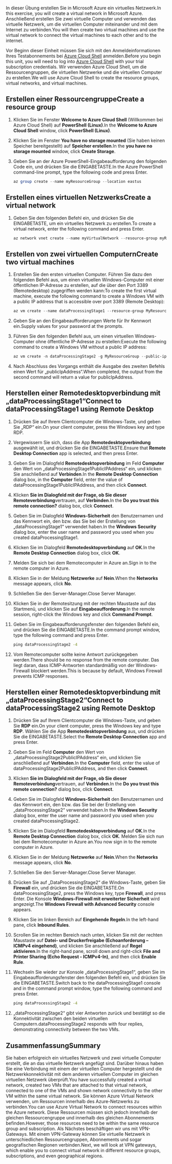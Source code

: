 <span data-ttu-id="96e34-101">In dieser Übung erstellen Sie in Microsoft Azure ein virtuelles Netzwerk.</span><span class="sxs-lookup"><span data-stu-id="96e34-101">In this exercise, you will create a virtual network in Microsoft Azure.</span></span> <span data-ttu-id="96e34-102">Anschließend erstellen Sie zwei virtuelle Computer und verwenden das virtuelle Netzwerk, um die virtuellen Computer miteinander und mit dem Internet zu verbinden.</span><span class="sxs-lookup"><span data-stu-id="96e34-102">You will then create two virtual machines and use the virtual network to connect the virtual machines to each other and to the internet.</span></span>

<span data-ttu-id="96e34-103">Vor Beginn dieser Einheit müssen Sie sich mit den Anmeldeinformationen Ihres Testabonnements bei [Azure Cloud Shell](https://shell.azure.com) anmelden.</span><span class="sxs-lookup"><span data-stu-id="96e34-103">Before you begin this unit, you will need to log into [Azure Cloud Shell](https://shell.azure.com) with your trial subscription credentials.</span></span> <span data-ttu-id="96e34-104">Wir verwenden Azure Cloud Shell, um die Ressourcengruppen, die virtuellen Netzwerke und die virtuellen Computer zu erstellen.</span><span class="sxs-lookup"><span data-stu-id="96e34-104">We will use Azure Cloud Shell to create the resource groups, virtual networks, and virtual machines.</span></span>

## <a name="create-a-resource-group"></a><span data-ttu-id="96e34-105">Erstellen einer Ressourcengruppe</span><span class="sxs-lookup"><span data-stu-id="96e34-105">Create a resource group</span></span>

1. <span data-ttu-id="96e34-106">Klicken Sie im Fenster **Welcome to Azure Cloud Shell** (Willkommen bei Azure Cloud Shell) auf **PowerShell (Linux)**.</span><span class="sxs-lookup"><span data-stu-id="96e34-106">In the **Welcome to Azure Cloud Shell** window, click **PowerShell (Linux)**.</span></span>

1. <span data-ttu-id="96e34-107">Klicken Sie im Fenster **You have no storage mounted** (Sie haben keinen Speicher bereitgestellt) auf **Speicher erstellen**.</span><span class="sxs-lookup"><span data-stu-id="96e34-107">In the **you have no storage mounted** window, click **Create Storage**.</span></span>

1. <span data-ttu-id="96e34-108">Geben Sie an der Azure PowerShell-Eingabeaufforderung den folgenden Code ein, und drücken Sie die EINGABETASTE.</span><span class="sxs-lookup"><span data-stu-id="96e34-108">In the Azure PowerShell command-line prompt, type the following code and press Enter.</span></span>

    ```PowerShell
    az group create --name myResourceGroup --location eastus
    ```

## <a name="create-a-virtual-network"></a><span data-ttu-id="96e34-109">Erstellen eines virtuellen Netzwerks</span><span class="sxs-lookup"><span data-stu-id="96e34-109">Create a virtual network</span></span>

1. <span data-ttu-id="96e34-110">Geben Sie den folgenden Befehl ein, und drücken Sie die EINGABETASTE, um ein virtuelles Netzwerk zu erstellen.</span><span class="sxs-lookup"><span data-stu-id="96e34-110">To create a virtual network, enter the following command and press Enter.</span></span>

    ```PowerShell
    az network vnet create --name myVirtualNetwork --resource-group myResourceGroup --subnet-name default
    ```

## <a name="create-two-virtual-machines"></a><span data-ttu-id="96e34-111">Erstellen von zwei virtuellen Computern</span><span class="sxs-lookup"><span data-stu-id="96e34-111">Create two virtual machines</span></span>

1. <span data-ttu-id="96e34-112">Erstellen Sie den ersten virtuellen Computer. Führen Sie dazu den folgenden Befehl aus, um einen virtuellen Windows-Computer mit einer öffentlichen IP-Adresse zu erstellen, auf die über den Port 3389 (Remotedesktop) zugegriffen werden kann:</span><span class="sxs-lookup"><span data-stu-id="96e34-112">To create the first virtual machine, execute the following command to create a Windows VM with a public IP address that is accessible over port 3389 (Remote Desktop):</span></span>

    ``` PowerShell
    az vm create --name dataProcessingStage1 --resource-group MyResourceGroup --admin-username "DataAdmin"--image Win2016Datacenter
    ```

1. <span data-ttu-id="96e34-113">Geben Sie an den Eingabeaufforderungen Werte für Ihr Kennwort ein.</span><span class="sxs-lookup"><span data-stu-id="96e34-113">Supply values for your password at the prompts.</span></span>

1. <span data-ttu-id="96e34-114">Führen Sie den folgenden Befehl aus, um einen virtuellen Windows-Computer ohne öffentliche IP-Adresse zu erstellen:</span><span class="sxs-lookup"><span data-stu-id="96e34-114">Execute the following command to create a Windows VM without a public IP address:</span></span>

    ```PowerShell
    az vm create -n dataProcessingStage2 -g MyResourceGroup --public-ip-address '' --admin-username "DataAdmin"--image Win2016Datacenter
    ```

1. <span data-ttu-id="96e34-115">Nach Abschluss des Vorgangs enthält die Ausgabe des zweiten Befehls einen Wert für „publicIpAddress“.</span><span class="sxs-lookup"><span data-stu-id="96e34-115">When completed, the output from the second command will return a value for publicIpAddress.</span></span>

## <a name="connect-to-dataprocessingstage1-using-remote-desktop"></a><span data-ttu-id="96e34-116">Herstellen einer Remotedesktopverbindung mit „dataProcessingStage1“</span><span class="sxs-lookup"><span data-stu-id="96e34-116">Connect to dataProcessingStage1 using Remote Desktop</span></span>

1. <span data-ttu-id="96e34-117">Drücken Sie auf Ihrem Clientcomputer die Windows-Taste, und geben Sie „RDP“ ein.</span><span class="sxs-lookup"><span data-stu-id="96e34-117">On your client computer, press the Windows key and type RDP.</span></span>

1. <span data-ttu-id="96e34-118">Vergewissern Sie sich, dass die App **Remotedesktopverbindung** ausgewählt ist, und drücken Sie die EINGABETASTE.</span><span class="sxs-lookup"><span data-stu-id="96e34-118">Ensure that **Remote Desktop Connection** app is selected, and then press Enter.</span></span>

1. <span data-ttu-id="96e34-119">Geben Sie im Dialogfeld **Remotedesktopverbindung** im Feld **Computer** den Wert von „dataProcessingStage1PublicIPAddress“ ein, und klicken Sie anschließend auf **Verbinden**.</span><span class="sxs-lookup"><span data-stu-id="96e34-119">In the **Remote Desktop Connection** dialog box, in the **Computer** field, enter the value of dataProcessingStage1PublicIPAddress, and then click **Connect**.</span></span>

1. <span data-ttu-id="96e34-120">Klicken **Sie im Dialogfeld mit der Frage, ob Sie dieser Remoteverbindung**vertrauen, auf **Verbinden**.</span><span class="sxs-lookup"><span data-stu-id="96e34-120">In the **Do you trust this remote connection?** dialog box, click **Connect**.</span></span>

1. <span data-ttu-id="96e34-121">Geben Sie im Dialogfeld **Windows-Sicherheit** den Benutzernamen und das Kennwort ein, den bzw. das Sie bei der Erstellung von „dataProcessingStage1“ verwendet haben.</span><span class="sxs-lookup"><span data-stu-id="96e34-121">In the **Windows Security** dialog box, enter the user name and password you used when you created dataProcessingStage1.</span></span>

1. <span data-ttu-id="96e34-122">Klicken Sie im Dialogfeld **Remotedesktopverbindung** auf **OK**.</span><span class="sxs-lookup"><span data-stu-id="96e34-122">In the **Remote Desktop Connection** dialog box, click **OK**.</span></span>

1. <span data-ttu-id="96e34-123">Melden Sie sich bei dem Remotecomputer in Azure an.</span><span class="sxs-lookup"><span data-stu-id="96e34-123">Sign in to the remote computer in Azure.</span></span>

1. <span data-ttu-id="96e34-124">Klicken Sie in der Meldung **Netzwerke** auf **Nein**.</span><span class="sxs-lookup"><span data-stu-id="96e34-124">When the **Networks** message appears, click **No**.</span></span>

1. <span data-ttu-id="96e34-125">Schließen Sie den Server-Manager.</span><span class="sxs-lookup"><span data-stu-id="96e34-125">Close Server Manager.</span></span>

1. <span data-ttu-id="96e34-126">Klicken Sie in der Remotesitzung mit der rechten Maustaste auf das Startmenü, und klicken Sie auf **Eingabeaufforderung**.</span><span class="sxs-lookup"><span data-stu-id="96e34-126">In the remote session, right-click the Windows key and click **Command Prompt**.</span></span>

1. <span data-ttu-id="96e34-127">Geben Sie im Eingabeaufforderungsfenster den folgenden Befehl ein, und drücken Sie die EINGABETASTE.</span><span class="sxs-lookup"><span data-stu-id="96e34-127">In the command prompt window, type the following command and press Enter.</span></span>

    ```cmd
    ping dataProcessingStage2 -4
    ```

1. <span data-ttu-id="96e34-128">Vom Remotecomputer sollte keine Antwort zurückgegeben werden.</span><span class="sxs-lookup"><span data-stu-id="96e34-128">There should be no response from the remote computer.</span></span> <span data-ttu-id="96e34-129">Das liegt daran, dass ICMP-Antworten standardmäßig von der Windows-Firewall blockiert werden.</span><span class="sxs-lookup"><span data-stu-id="96e34-129">This is because by default, Windows Firewall prevents ICMP responses.</span></span>

## <a name="connect-to-dataprocessingstage2-using-remote-desktop"></a><span data-ttu-id="96e34-130">Herstellen einer Remotedesktopverbindung mit „dataProcessingStage2“</span><span class="sxs-lookup"><span data-stu-id="96e34-130">Connect to dataProcessingStage2 using Remote Desktop</span></span>

1. <span data-ttu-id="96e34-131">Drücken Sie auf Ihrem Clientcomputer die Windows-Taste, und geben Sie **RDP** ein.</span><span class="sxs-lookup"><span data-stu-id="96e34-131">On your client computer, press the Windows key and type **RDP**.</span></span> <span data-ttu-id="96e34-132">Wählen Sie die App **Remotedesktopverbindung** aus, und drücken Sie die EINGABETASTE.</span><span class="sxs-lookup"><span data-stu-id="96e34-132">Select the **Remote Desktop Connection** app and press Enter.</span></span>

1. <span data-ttu-id="96e34-133">Geben Sie im Feld **Computer** den Wert von „dataProcessingStage2PublicIPAddress“ ein, und klicken Sie anschließend auf **Verbinden**.</span><span class="sxs-lookup"><span data-stu-id="96e34-133">In the **Computer** field, enter the value of dataProcessingStage2PublicIPAddress, and then click **Connect**.</span></span>

1. <span data-ttu-id="96e34-134">Klicken **Sie im Dialogfeld mit der Frage, ob Sie dieser Remoteverbindung**vertrauen, auf **Verbinden**.</span><span class="sxs-lookup"><span data-stu-id="96e34-134">In the **Do you trust this remote connection?** dialog box, click **Connect**.</span></span>

1. <span data-ttu-id="96e34-135">Geben Sie im Dialogfeld **Windows-Sicherheit** den Benutzernamen und das Kennwort ein, den bzw. das Sie bei der Erstellung von „dataProcessingStage2“ verwendet haben.</span><span class="sxs-lookup"><span data-stu-id="96e34-135">In the **Windows Security** dialog box, enter the user name and password you used when you created dataProcessingStage2.</span></span>

1. <span data-ttu-id="96e34-136">Klicken Sie im Dialogfeld **Remotedesktopverbindung** auf **OK**.</span><span class="sxs-lookup"><span data-stu-id="96e34-136">In the **Remote Desktop Connection** dialog box, click **OK**.</span></span> <span data-ttu-id="96e34-137">Melden Sie sich nun bei dem Remotecomputer in Azure an.</span><span class="sxs-lookup"><span data-stu-id="96e34-137">You now sign in to the remote computer in Azure.</span></span>

1. <span data-ttu-id="96e34-138">Klicken Sie in der Meldung **Netzwerke** auf **Nein**.</span><span class="sxs-lookup"><span data-stu-id="96e34-138">When the **Networks** message appears, click **No**.</span></span>

1. <span data-ttu-id="96e34-139">Schließen Sie den Server-Manager.</span><span class="sxs-lookup"><span data-stu-id="96e34-139">Close Server Manager.</span></span>

1. <span data-ttu-id="96e34-140">Drücken Sie auf „DataProcessingStage2“ die Windows-Taste, geben Sie **Firewall** ein, und drücken Sie die EINGABETASTE.</span><span class="sxs-lookup"><span data-stu-id="96e34-140">On dataProcessingStage2, press the Windows key, type **Firewall**, and press Enter.</span></span> <span data-ttu-id="96e34-141">Die Konsole **Windows-Firewall mit erweiterter Sicherheit** wird angezeigt.</span><span class="sxs-lookup"><span data-stu-id="96e34-141">The **Windows Firewall with Advanced Security** console appears.</span></span>

1. <span data-ttu-id="96e34-142">Klicken Sie im linken Bereich auf **Eingehende Regeln**.</span><span class="sxs-lookup"><span data-stu-id="96e34-142">In the left-hand pane, click **Inbound Rules**.</span></span>

1. <span data-ttu-id="96e34-143">Scrollen Sie im rechten Bereich nach unten, klicken Sie mit der rechten Maustaste auf **Datei- und Druckerfreigabe (Echoanforderung – ICMPv4 eingehend)**, und klicken Sie anschließend auf **Regel aktivieren**.</span><span class="sxs-lookup"><span data-stu-id="96e34-143">In the right-hand pane, scroll down and right-click **File and Printer Sharing (Echo Request - ICMPv4-In)**, and then click **Enable Rule**.</span></span>

1. <span data-ttu-id="96e34-144">Wechseln Sie wieder zur Konsole „dataProcessingStage1“, geben Sie im Eingabeaufforderungsfenster den folgenden Befehl ein, und drücken Sie die EINGABETASTE.</span><span class="sxs-lookup"><span data-stu-id="96e34-144">Switch back to the dataProcessingStage1 console and in the command prompt window, type the following command and press Enter.</span></span>

    ```cmd
    ping dataProcessingStage2 -4
    ```

1. <span data-ttu-id="96e34-145">„dataProcessingStage2“ gibt vier Antworten zurück und bestätigt so die Konnektivität zwischen den beiden virtuellen Computern.</span><span class="sxs-lookup"><span data-stu-id="96e34-145">dataProcessingStage2 responds with four replies, demonstrating connectivity between the two VMs.</span></span>

## <a name="summary"></a><span data-ttu-id="96e34-146">Zusammenfassung</span><span class="sxs-lookup"><span data-stu-id="96e34-146">Summary</span></span>

<span data-ttu-id="96e34-147">Sie haben erfolgreich ein virtuelles Netzwerk und zwei virtuelle Computer erstellt, die an das virtuelle Netzwerk angefügt sind. Darüber hinaus haben Sie eine Verbindung mit einem der virtuellen Computer hergestellt und die Netzwerkkonnektivität mit dem anderen virtuellen Computer im gleichen virtuellen Netzwerk überprüft.</span><span class="sxs-lookup"><span data-stu-id="96e34-147">You have successfully created a virtual network, created two VMs that are attached to that virtual network, connected to one of the VMs and shown network connectivity to the other VM within the same virtual network.</span></span> <span data-ttu-id="96e34-148">Sie können Azure Virtual Network verwenden, um Ressourcen innerhalb des Azure-Netzwerks zu verbinden.</span><span class="sxs-lookup"><span data-stu-id="96e34-148">You can use Azure Virtual Network to connect resources within the Azure network.</span></span> <span data-ttu-id="96e34-149">Diese Ressourcen müssen sich jedoch innerhalb der gleichen Ressourcengruppe und innerhalb des gleichen Abonnements befinden.</span><span class="sxs-lookup"><span data-stu-id="96e34-149">However, those resources need to be within the same resource group and subscription.</span></span> <span data-ttu-id="96e34-150">Als Nächstes beschäftigen wir uns mit VPN-Gateways. Mit einem VPN-Gateway können Sie virtuelle Netzwerk in unterschiedlichen Ressourcengruppen, Abonnements und sogar geografischen Regionen verbinden.</span><span class="sxs-lookup"><span data-stu-id="96e34-150">Next, we will look at VPN gateways, which enable you to connect virtual network in different resource groups, subscriptions, and even geographical regions.</span></span>
